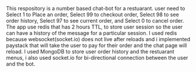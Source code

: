 This respository is a number based chat-bot for a restuarant. user need to Select 1 to Place an order, Select 99 to checkout order, Select 98 to see order history, Select 97 to see current order, and Select 0 to cancel order.
The app use redis that has 2 hours TTL, to store user session so the user can have a history of the message for a particular session. I used redis because websocket(socket.io) does not live after reloads and i 
implemented paystack that will take the user to pay for their order and the chat page will reload. I used MongoDB to store user order history and the restuarant menus, i also used socket.io for bi-directional connection 
between the user and the bot.

